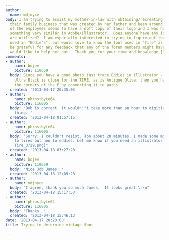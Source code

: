 ```yaml
---
author:
  name: mdjoyce
body: I am trying to assist my mother-in-law with obtaining/recreating a logo for
  their family business that was created by her father and been around for many years.  None
  of the employees seems to have a soft copy of their logo and I was hoping to recreate
  something very similar in Adobe/Illustrator.  Does anyone have any idea what fonts
  are utilized?  I am especially interested in trying to figure out the script font
  used in "Eddie's", but would love to know the font used in "Tire" as well.  I would
  be grateful for any feedback that any of the forum members might have.  I really
  would like to help her out.  Thank you for your time and knowledge.[img:sites/default/files/old-images/photo_4374.JPG]
comments:
- author:
    name: bojev
    picture: 110659
  body: Since you have a good photo just trace Eddies in Illustrator - Interstate
    Ultra Black is close for the TIRE, as is Antique Olive, then you have to round
    the corners of the E by converting it to paths.
  created: '2013-04-17 20:35:03'
- author:
    name: phrostbyte64
    picture: 116005
  body: 'Bob is correct. It wouldn''t take more than an hour to digitize the whole
    thing. '
  created: '2013-04-18 01:57:15'
- author:
    name: phrostbyte64
    picture: 116005
  body: "Sorry, I couldn't resist. Too about 20 minutes. I made some minor changes
    to tires but non to eddies. Let me know if you need an illistrator file\r\n\r\n[img:sites/default/files/old-images/Eddies
    Tire_3729.png]"
  created: '2013-04-18 03:27:20'
- author:
    name: bojev
    picture: 110659
  body: 'Nice Job James! '
  created: '2013-04-18 12:09:28'
- author:
    name: mdjoyce
  body: "I agree, thank you so much James.  It looks great.\r\n"
  created: '2013-04-18 15:17:53'
- author:
    name: phrostbyte64
    picture: 116005
  body: 'Thanks. '
  created: '2013-04-18 15:46:13'
date: '2013-04-17 20:23:08'
title: Trying to determine vintage font

---
```

